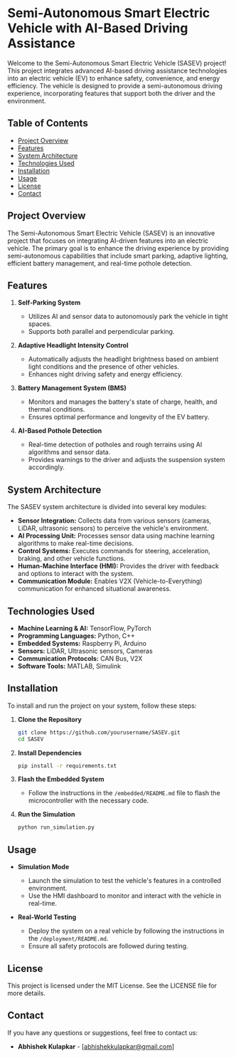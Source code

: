 # Semi-Autonomous Smart Electric Vehicle with AI-Based Driving Assistance

Welcome to the Semi-Autonomous Smart Electric Vehicle (SASEV) project! This project integrates advanced AI-based driving assistance technologies into an electric vehicle (EV) to enhance safety, convenience, and energy efficiency. The vehicle is designed to provide a semi-autonomous driving experience, incorporating features that support both the driver and the environment.

## Table of Contents
- [Project Overview](#project-overview)
- [Features](#features)
- [System Architecture](#system-architecture)
- [Technologies Used](#technologies-used)
- [Installation](#installation)
- [Usage](#usage)
- [License](#license)
- [Contact](#contact)

## Project Overview
The Semi-Autonomous Smart Electric Vehicle (SASEV) is an innovative project that focuses on integrating AI-driven features into an electric vehicle. The primary goal is to enhance the driving experience by providing semi-autonomous capabilities that include smart parking, adaptive lighting, efficient battery management, and real-time pothole detection.

## Features
1. **Self-Parking System**
   - Utilizes AI and sensor data to autonomously park the vehicle in tight spaces.
   - Supports both parallel and perpendicular parking.

2. **Adaptive Headlight Intensity Control**
   - Automatically adjusts the headlight brightness based on ambient light conditions and the presence of other vehicles.
   - Enhances night driving safety and energy efficiency.

3. **Battery Management System (BMS)**
   - Monitors and manages the battery's state of charge, health, and thermal conditions.
   - Ensures optimal performance and longevity of the EV battery.

4. **AI-Based Pothole Detection**
   - Real-time detection of potholes and rough terrains using AI algorithms and sensor data.
   - Provides warnings to the driver and adjusts the suspension system accordingly.

## System Architecture
The SASEV system architecture is divided into several key modules:
- **Sensor Integration:** Collects data from various sensors (cameras, LiDAR, ultrasonic sensors) to perceive the vehicle's environment.
- **AI Processing Unit:** Processes sensor data using machine learning algorithms to make real-time decisions.
- **Control Systems:** Executes commands for steering, acceleration, braking, and other vehicle functions.
- **Human-Machine Interface (HMI):** Provides the driver with feedback and options to interact with the system.
- **Communication Module:** Enables V2X (Vehicle-to-Everything) communication for enhanced situational awareness.

## Technologies Used
- **Machine Learning & AI:** TensorFlow, PyTorch
- **Programming Languages:** Python, C++
- **Embedded Systems:** Raspberry Pi, Arduino
- **Sensors:** LiDAR, Ultrasonic sensors, Cameras
- **Communication Protocols:** CAN Bus, V2X
- **Software Tools:** MATLAB, Simulink

## Installation
To install and run the project on your system, follow these steps:

1. **Clone the Repository**
    ```bash
    git clone https://github.com/yourusername/SASEV.git
    cd SASEV
    ```

2. **Install Dependencies**
    ```bash
    pip install -r requirements.txt
    ```

3. **Flash the Embedded System**
   - Follow the instructions in the `/embedded/README.md` file to flash the microcontroller with the necessary code.

4. **Run the Simulation**
    ```bash
    python run_simulation.py
    ```

## Usage
- **Simulation Mode**
  - Launch the simulation to test the vehicle's features in a controlled environment.
  - Use the HMI dashboard to monitor and interact with the vehicle in real-time.

- **Real-World Testing**
  - Deploy the system on a real vehicle by following the instructions in the `/deployment/README.md`.
  - Ensure all safety protocols are followed during testing.


## License
This project is licensed under the MIT License. See the LICENSE file for more details.

## Contact
If you have any questions or suggestions, feel free to contact us:

- **Abhishek Kulapkar** - [abhishekkulapkar@gmail.com]

